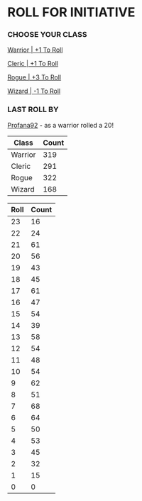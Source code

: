 # ROLL FOR INITIATIVE
### CHOOSE YOUR CLASS

[Warrior | +1 To Roll](https://github.com/benjaminsampica/benjaminsampica/issues/new?title=roll%7Cwarrior&body=Just+click+%27Submit+new+issue%27.)

[Cleric | +1 To Roll](https://github.com/benjaminsampica/benjaminsampica/issues/new?title=roll%7Ccleric&body=Just+click+%27Submit+new+issue%27.)

[Rogue | +3 To Roll](https://github.com/benjaminsampica/benjaminsampica/issues/new?title=roll%7Crogue&body=Just+click+%27Submit+new+issue%27.)

[Wizard | -1 To Roll](https://github.com/benjaminsampica/benjaminsampica/issues/new?title=roll%7Cwizard&body=Just+click+%27Submit+new+issue%27.)
### LAST ROLL BY
[Profana92](https://www.github.com/Profana92) - as a warrior rolled a 20!

|Class|Count|
|-|-|
|Warrior|319|
|Cleric|291|
|Rogue|322|
|Wizard|168|

|Roll|Count|
|-|-|
|23|16
|22|24
|21|61
|20|56
|19|43
|18|45
|17|61
|16|47
|15|54
|14|39
|13|58
|12|54
|11|48
|10|54
|9|62
|8|51
|7|68
|6|64
|5|50
|4|53
|3|45
|2|32
|1|15
|0|0
